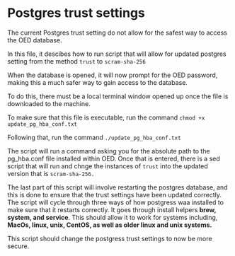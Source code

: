 <h1><b>Postgres trust settings</b></h1>

The current Postgres trust setting do not allow for the safest way to access the OED database.

In this file, it descibes how to run script that will allow for updated postgres setting from the method <code>trust</code> to <code>scram-sha-256</code>

When the database is opened, it will now prompt for the OED password, making this a much safer way to gain access to the database.

To do this, there must be a local terminal window opened up once the file is downloaded to the machine.

To make sure that this file is executable, run the command
<code>chmod +x update_pg_hba_conf.txt</code>

Following that, run the command <code>./update_pg_hba_conf.txt</code>

The script will run a command asking you for the absolute path to the pg_hba.conf file installed within OED. Once that is entered, there is a sed script that will run and chnge the instances of <code>trust</code> into the updated version that is 
<code>scram-sha-256.</code>

The last part of this script will involve restarting the postgres database, and this is done to ensure that the trust settings have been updated correctly. The script will cycle through three ways of how postgress waa installed to make sure that it restarts correctly. It goes through install helpers <b>brew, system, and service</b>. This should allow it to work for systems including, <b>MacOs, linux, unix, CentOS, as well as older linux and unix systems. </b>

This script should change the postgress trust settings to now be more secure.
